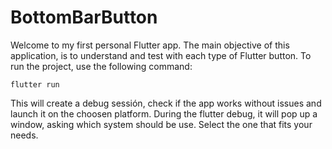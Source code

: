 # BottomBarButton 
Welcome to my first personal Flutter app. The main objective of this application, is to understand and test with each type of Flutter button. To run the project, use the following command:

` flutter run `

This will create a debug sessión, check if the app works without issues and launch it on the choosen platform. During the flutter debug, it will pop up a window, asking which system should be use. Select the one that fits your needs.

